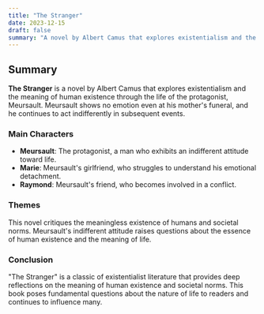 ```yaml
---
title: "The Stranger"
date: 2023-12-15
draft: false
summary: "A novel by Albert Camus that explores existentialism and the meaning of human existence."
---
```


## Summary

**The Stranger** is a novel by Albert Camus that explores existentialism and the meaning of human existence through the life of the protagonist, Meursault. Meursault shows no emotion even at his mother's funeral, and he continues to act indifferently in subsequent events.

### Main Characters

- **Meursault**: The protagonist, a man who exhibits an indifferent attitude toward life.
- **Marie**: Meursault's girlfriend, who struggles to understand his emotional detachment.
- **Raymond**: Meursault's friend, who becomes involved in a conflict.

### Themes

This novel critiques the meaningless existence of humans and societal norms. Meursault's indifferent attitude raises questions about the essence of human existence and the meaning of life.

### Conclusion

"The Stranger" is a classic of existentialist literature that provides deep reflections on the meaning of human existence and societal norms. This book poses fundamental questions about the nature of life to readers and continues to influence many.
